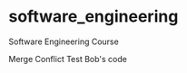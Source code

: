 software_engineering
====================

Software Engineering Course

Merge Conflict Test
Bob's code


